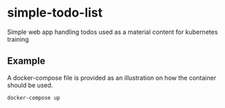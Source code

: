 # simple-todo-list
Simple web app handling todos used as a material content for kubernetes training

## Example
A docker-compose file is provided as an illustration on how the container should be used.

```
docker-compose up
```